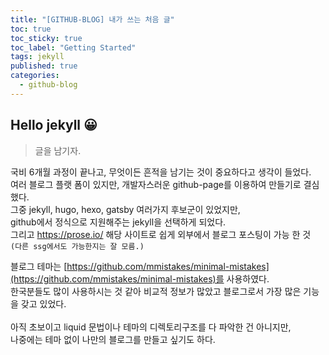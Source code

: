 ```yaml
---
title: "[GITHUB-BLOG] 내가 쓰는 처음 글"
toc: true
toc_sticky: true
toc_label: "Getting Started"
tags: jekyll
published: true
categories:
  - github-blog
---
```


## Hello jekyll 😀

> 글을 남기자.

국비 6개월 과정이 끝나고, 무엇이든 흔적을 남기는 것이 중요하다고 생각이 들었다.<br/>
여러 블로그 플랫 폼이 있지만, 개발자스러운 github-page를 이용하여 만들기로 결심했다.<br/>
그중 jekyll, hugo, hexo, gatsby 여러가지 후보군이 있었지만,<br/>
github에서 정식으로 지원해주는 jekyll을 선택하게 되었다.<br/>
그리고 https://prose.io/ 해당 사이트로 쉽게 외부에서 블로그 포스팅이 가능 한 것<br/>
`(다른 ssg에서도 가능한지는 잘 모름.)`<br/>

블로그 테마는 [https://github.com/mmistakes/minimal-mistakes](https://github.com/mmistakes/minimal-mistakes)를 사용하였다.<br/>한국분들도 많이 사용하시는 것 같아 비교적 정보가 많았고 블로그로서 가장 많은 기능을 갖고 있었다.<br/>
<br/>
아직 초보이고 liquid 문법이나 테마의 디렉토리구조를 다 파악한 건 아니지만,<br/>
나중에는 테마 없이 나만의 블로그를 만들고 싶기도 하다.

